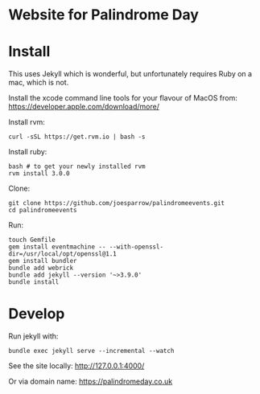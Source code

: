 Website for Palindrome Day
==========================

# Install

This uses Jekyll which is wonderful, but unfortunately requires Ruby on a mac, which is not.

Install the xcode command line tools for your flavour of MacOS from: https://developer.apple.com/download/more/

Install rvm:

    curl -sSL https://get.rvm.io | bash -s

Install ruby:

    bash # to get your newly installed rvm
    rvm install 3.0.0
    
Clone:

    git clone https://github.com/joesparrow/palindromeevents.git
    cd palindromeevents

Run:

    touch Gemfile
    gem install eventmachine -- --with-openssl-dir=/usr/local/opt/openssl@1.1
    gem install bundler
    bundle add webrick
    bundle add jekyll --version '~>3.9.0'
    bundle install
    
# Develop

Run jekyll with:

    bundle exec jekyll serve --incremental --watch

See the site locally: http://127.0.0.1:4000/

Or via domain name: https://palindromeday.co.uk

